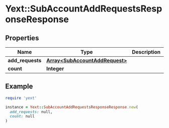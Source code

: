 # Yext::SubAccountAddRequestsResponseResponse

## Properties

| Name | Type | Description | Notes |
| ---- | ---- | ----------- | ----- |
| **add_requests** | [**Array&lt;SubAccountAddRequest&gt;**](SubAccountAddRequest.md) |  | [optional] |
| **count** | **Integer** |  | [optional] |

## Example

```ruby
require 'yext'

instance = Yext::SubAccountAddRequestsResponseResponse.new(
  add_requests: null,
  count: null
)
```

